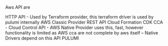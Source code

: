 Aws API are

HTTP API - Used by Terraform provider, this terraform driver is used by pulumi internally AWS Classic Provider
REST API
Cloud Formation
CDK
CCA - Cloud Control API - AWS Native Provider uses this, fast, however functionality is limited as AWS cca are not complete by aws itself – Native Drivers depend on this API
PULUMI
